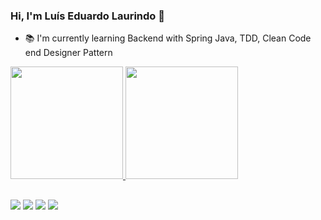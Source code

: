 ### Hi, I'm Luís Eduardo Laurindo 👋

- :books: I'm currently learning Backend with Spring Java, TDD, Clean Code end Designer Pattern

<div>
  <a href="https://github.com/laurindo-luis">
  <img height="180em" src="https://github-readme-stats.vercel.app/api?username=laurindo-luis&show_icons=true&theme=gotham&include_all_commits=true&count_private=true"/>
  <img height="180em" src="https://github-readme-stats.vercel.app/api/top-langs/?username=laurindo-luis&layout=compact&langs_count=7&theme=gotham"/>
</div>
  
##
  
<div> 
  <a href="https://www.youtube.com/channel/UCF46nrEO_33ka20psM7R58g" target="_blank"><img src="https://img.shields.io/badge/YouTube-FF0000?style=for-the-badge&logo=youtube&logoColor=white" target="_blank"></a>
  <a href="https://www.instagram.com/luis.costalaurindo/" target="_blank"><img src="https://img.shields.io/badge/Instagram-E4405F?style=for-the-badge&logo=instagram&logoColor=white" target="_blank"></a>
<a href = "mailto:luiseduardocosta417@gmail.com"><img src="https://img.shields.io/badge/Gmail-D14836?style=for-the-badge&logo=gmail&logoColor=white" target="_blank"></a> 

<a href= "https://www.linkedin.com/in/luis-laurindo/">
  <img src="https://img.shields.io/badge/LinkedIn-0077B5?style=for-the-badge&logo=linkedin&logoColor=white">
</a>
</div>  

<!--
**laurindo-luis/laurindo-luis** is a ✨ _special_ ✨ repository because its `README.md` (this file) appears on your GitHub profile.

Here are some ideas to get you started:

- 🔭 I’m currently working on ...
- 🌱 I’m currently learning ...
- 👯 I’m looking to collaborate on ...
- 🤔 I’m looking for help with ...
- 💬 Ask me about ...
- 📫 How to reach me: ...
- 😄 Pronouns: ...
- ⚡ Fun fact: ...
-->
